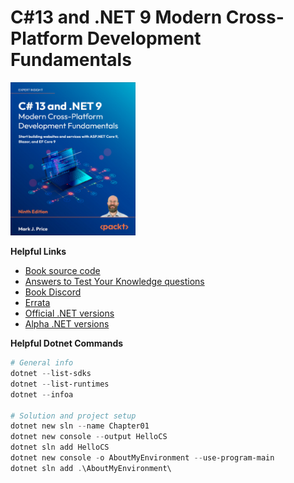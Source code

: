# C#13 and .NET 9 Modern Cross-Platform Development Fundamentals

<img src='images/20250406144058.png' width='200'/><br>

**Helpful Links**
- [Book source code](https://github.com/markjprice/cs13net9)
- [Answers to Test Your Knowledge questions](https://static.packt-cdn.com/downloads/9781835881224_Appendix.pdf?link_from_packtlink=yes)
- [Book Discord](https://packt.link/csharp13dotnet9)
- [Errata](https://github.com/markjprice/cs13net9/blob/main/docs/errata/README.md)
- [Official .NET versions](https://versionsof.net/)
- [Alpha .NET versions](https://github.com/dotnet/sdk/blob/main/documentation/package-table.md)

**Helpful Dotnet Commands**

```powershell
# General info
dotnet --list-sdks
dotnet --list-runtimes
dotnet --infoa

# Solution and project setup
dotnet new sln --name Chapter01
dotnet new console --output HelloCS
dotnet sln add HelloCS
dotnet new console -o AboutMyEnvironment --use-program-main
dotnet sln add .\AboutMyEnvironment\
```
